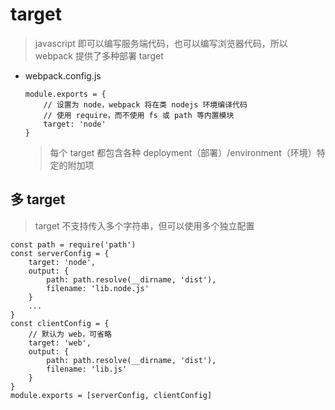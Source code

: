 # target

> javascript 即可以编写服务端代码，也可以编写浏览器代码，所以 webpack 提供了多种部署 target

* webpack.config.js
    ~~~
    module.exports = {
        // 设置为 node，webpack 将在类 nodejs 环境编译代码
        // 使用 require，而不使用 fs 或 path 等内置模块
        target: 'node'
    }
    ~~~
    > 每个 target 都包含各种 deployment（部署）/environment（环境）特定的附加项

## 多 target

> target 不支持传入多个字符串，但可以使用多个独立配置

~~~
const path = require('path')
const serverConfig = {
    target: 'node',
    output: {
        path: path.resolve(__dirname, 'dist'),
        filename: 'lib.node.js'
    }
    ...
}
const clientConfig = {
    // 默认为 web，可省略
    target: 'web',
    output: {
        path: path.resolve(__dirname, 'dist'),
        filename: 'lib.js'
    }
}
module.exports = [serverConfig, clientConfig]
~~~
